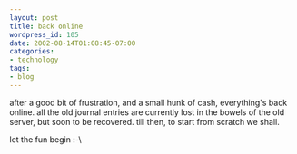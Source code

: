 ```yaml
---
layout: post
title: back online
wordpress_id: 105
date: 2002-08-14T01:08:45-07:00
categories:
- technology
tags:
- blog
---
```

after a good bit of frustration, and a small hunk of cash, everything's back online. all the old journal entries are
currently lost in the bowels of the old server, but soon to be recovered. till then, to start from scratch we shall.

let the fun begin :-\
